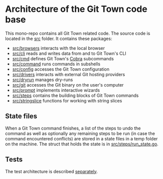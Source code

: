 # Architecture of the Git Town code base

This mono-repo contains all Git Town related code. The source code is located in
the [src](../../src) folder. It contains these packages:

- [src/browsers](../../src/browsers) interacts with the local browser
- [src/cli](../../src/cli) reads and writes data from and to Git Town's CLI
- [src/cmd](../../src/cmd) defines Git Town's
  [Cobra](https://github.com/spf13/cobra) subcommands
- [src/command](../../src/command) runs commands in subshells
- [src/config](../../src/config) accesses the Git Town configuration
- [src/drivers](../../src/drivers) interacts with external Git hosting providers
- [src/dryrun](../../src/dryrun) manages dry-runs
- [src/git](../../src/git) accesses the Git binary on the user's computer
- [src/prompt](../../src/prompt) implements interactive wizards
- [src/steps](../../src/steps) contains the building blocks of Git Town commands
- [src/stringslice](../../src/stringslice) functions for working with string
  slices

## State files

When a Git Town command finishes, a list of the steps to undo the command as
well as optionally any remaining steps to be run (in case the command
encountered conflicts) are stored in a state files in a temp folder on the
machine. The struct that holds the state is in
[src/steps/run_state.go](../../src/steps/run_state.go).

## Tests

The test architecture is described [separately](testing.md).
